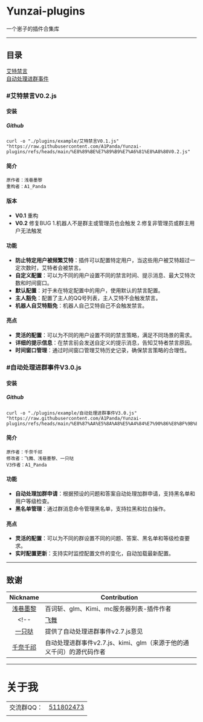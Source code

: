 # Yunzai-plugins
一个崽子的插件合集库

---

## 目录

[艾特禁言](https://github.com/A1Panda/Yunzai-plugins?tab=readme-ov-file#%E8%89%BE%E7%89%B9%E7%A6%81%E8%A8%80v02js)  
[自动处理进群事件](https://github.com/A1Panda/Yunzai-plugins?tab=readme-ov-file#%E8%87%AA%E5%8A%A8%E5%A4%84%E7%90%86%E8%BF%9B%E7%BE%A4%E4%BA%8B%E4%BB%B6v30js)


### #艾特禁言V0.2.js

#### 安装

##### Github

```
curl -o "./plugins/example/艾特禁言V0.1.js" "https://raw.githubusercontent.com/A1Panda/Yunzai-plugins/refs/heads/main/%E8%89%BE%E7%89%B9%E7%A6%81%E8%A8%80V0.2.js"
```

#### 简介

    原作者：浅巷墨黎   
    重构者：A1_Panda

#### 版本

- **V0.1** 重构
- **V0.2** 修复BUG 1.机器人不是群主或管理员也会触发 2.修复非管理员或群主用户无法触发

#### 功能

- **防止特定用户被频繁艾特**：插件可以配置特定用户，当这些用户被艾特超过一定次数时，艾特者会被禁言。
- **自定义配置**：可以为不同的用户设置不同的禁言时间、提示消息、最大艾特次数和时间窗口。
- **默认配置**：对于未在特定配置中的用户，使用默认的禁言配置。
- **主人豁免**：配置了主人的QQ号列表，主人艾特不会触发禁言。
- **机器人自艾特豁免**：机器人自己艾特自己不会触发禁言。

#### 亮点

- **灵活的配置**：可以为不同的用户设置不同的禁言策略，满足不同场景的需求。
- **详细的提示信息**：在禁言前会发送自定义的提示消息，告知艾特者禁言原因。
- **时间窗口管理**：通过时间窗口管理艾特历史记录，确保禁言策略的合理性。  



### #自动处理进群事件V3.0.js

#### 安装

##### Github

```
curl -o "./plugins/example/自动处理进群事件V3.0.js" "https://raw.githubusercontent.com/A1Panda/Yunzai-plugins/refs/heads/main/%E8%87%AA%E5%8A%A8%E5%A4%84%E7%90%86%E8%BF%9B%E7%BE%A4%E4%BA%8B%E4%BB%B6V3.0.js"
```

#### 简介

    原作者：千奈千祁   
    修改者：飞舞、浅巷墨黎、一只哒 
    V3作者：A1_Panda

#### 功能

- **自动处理加群申请**：根据预设的问题和答案自动处理加群申请，支持黑名单和用户等级检查。
- **黑名单管理**：通过群消息命令管理黑名单，支持拉黑和拉白操作。

#### 亮点

- **灵活的配置**：可以为不同的群设置不同的问题、答案、黑名单和等级检查要求。  
- **实时配置更新**：支持实时监控配置文件的变化，自动加载最新配置。    

<!-- #### 效果图

  <br>
    <img src="./img/1.png" width="40%" height="20%">
    <img src="./img/2.png" width="30%" height="20%"> -->

<!-- ### #mc服务器列表V2.4.js

#### 安装

##### Github

```
curl -o "./plugins/example/mc服务器列表V2.4.js" "https://raw.githubusercontent.com/Dnyo666/Qxml-Yunzai-js/main/js/mc服务器列表V2.4.js"
```
##### Gitee
```
curl -o "./plugins/example/mc服务器列表V2.4.js" "https://gitee.com/Dnyo666/Qxml-Yunzai-js/raw/main/js/mc服务器列表V2.4.js"
```

#### 简介&使用

在一个群里面添加多个Minecraft服务器地址，并可以通过#mclist列出他们的在线情况及ID描述

发送#mcadd [名称] [地址:端口] [描述] 即可添加服务器，发送#mclist即可列出服务器在线状态（大于五条时，将会进行转发）

发送#mcdel [ID] 即可删除服务器

发送#mcol 即可查询当前群聊服务器在线玩家名

#### 效果图

  <br>
    <img src="./img/mc-1.png" width="30%" height="20%">


### #mc正版用户名验证进群.js

#### 安装

##### Github

```
curl -o "./plugins/example/mc正版用户名验证进群.js" "https://raw.githubusercontent.com/Dnyo666/Qxml-Yunzai-js/main/js/mc正版用户名验证进群.js"
```
##### Gitee
```
curl -o "./plugins/example/mc正版用户名验证进群.js" "https://gitee.com/Dnyo666/Qxml-Yunzai-js/raw/main/js/mc正版用户名验证进群.js"
```

#### 简介

可多群使用（如需多群分开配置，可复制一份，注意修改数据目录），通过用户填写答案自动判断是否为正版用户名，并通过或待定，可配置重复用户名是拒绝还是待定

#### 效果图

  <br>
    <img src="./img/mc-2.png" width="30%" height="20%">

### #KimiV2.2.js

#### 安装

##### Github

```
curl -o "./plugins/example/KimiV2.2.js" "https://raw.githubusercontent.com/Dnyo666/Qxml-Yunzai-js/main/js/KimiV2.2.js"
```
##### Gitee
```
curl -o "./plugins/example/KimiV2.2.js" "https://gitee.com/Dnyo666/Qxml-Yunzai-js/raw/main/js/KimiV2.2.js"
```

#### 简介&使用

发送#kimi[对话内容]即可进行（有记忆），发送#结束kimi对话将结束本次长对话-需自行替换文件中的sk

#### 效果图

  <br>
    <img src="./img/kimi-1.png" width="30%" height="20%">

### #glmV7.2.js

#### 安装

##### Github

```
curl -o "./plugins/example/glmV7.2.js" "https://raw.githubusercontent.com/Dnyo666/Qxml-Yunzai-js/main/js/glmV7.2.js"
```
##### Gitee
```
curl -o "./plugins/example/glmV7.2.js" "https://gitee.com/Dnyo666/Qxml-Yunzai-js/raw/main/js/glmV7.2.js"
```

#### 简介&使用

发送#glm[对话内容]即可进行（有记忆），发送#结束glm对话将结束本次长对话-需自行替换文件中的API Key（悄悄说一下，glm模型可以联网）

#### 效果图

  <br>
    <img src="./img/glm-1.png" width="40%" height="30%">
    <img src="./img/glm-2.png" width="40%" height="30%">

### #百词斩V3.2.js

#### 安装

##### Github

```
curl -o "./plugins/example/百词斩V3.2.js" "https://raw.githubusercontent.com/Dnyo666/Qxml-Yunzai-js/main/js/百词斩V3.2.js"
```
##### Gitee
```
curl -o "./plugins/example/百词斩V3.2.js" "https://gitee.com/Dnyo666/Qxml-Yunzai-js/raw/main/js/百词斩V3.2.js"
```

#### 简介&使用

发送#查词[单词]即可查询单词，同时获取朗读音频，命令有：#查词、#百词斩、#bcz

#### 效果图

  <br>
    <img src="./img/bcz-1.png" width="40%" height="30%"> -->

---


## 致谢
| Nickname                                                     | Contribution                        |
| :----------------------------------------------------------: | ----------------------------------- |
|[浅巷墨黎](https://github.com/dnyo666) | 百词斩、glm、Kimi、mc服务器列表-插件作者 |
<!-- |[飞舞](https://github.com/Catrong) | 自动处理进群事件v2.7.js-插件修改 |
|[一只哒]() | 提供了自动处理进群事件v2.7.js意见 |
|[千奈千祁](https://gitee.com/qiannqq/yunzai-plugin-JS) | 自动处理进群事件v2.7.js、kimi、glm（来源于他的通义千问）的源代码作者 | -->
--- 

# 关于我

| | |
| :----------------------------------------------------------: | ----------------------------------- |
| 交流群QQ： | [511802473](https://qm.qq.com/cgi-bin/qm/qr?k=_ijLWFUaVZcbFZo4plw8TTrlKYA6_z8o&jump_from=webapi&authKey=IUMFkY4CWqXcnS75X6tQZ5pmVfx5X3SDpmfqDqGnmNJDAdUyrj+x7a1fWOQ3mOQ4)|
| | |
